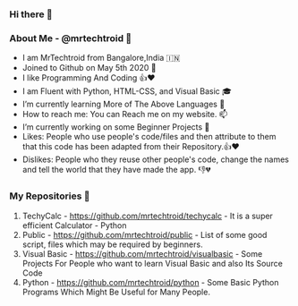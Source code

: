 ### Hi there 👋
### About Me - @mrtechtroid 📙
* I am MrTechtroid from Bangalore,India 🇮🇳
* Joined to Github on May 5th 2020 🎂
* I like Programming And Coding 👍❤️
* I am Fluent with Python, HTML-CSS, and Visual Basic 🎓
* I’m currently learning More of The Above Languages 🌱
* How to reach me: You can Reach me on my website. 📫
* I’m currently working on some Beginner Projects 🔭
* Likes: People who use people's code/files and then attribute to them that this code has been adapted from their Repository.👍❤️
* Dislikes: People who they reuse other people's code, change the names and tell the world that they have made the app. 👎💔
### My Repositories 📁
1. TechyCalc - https://github.com/mrtechtroid/techycalc - It is a super efficient Calculator - Python
2. Public - https://github.com/mrtechtroid/public - List of some good script, files which may be required by beginners. 
3. Visual Basic - https://github.com/mrtechtroid/visualbasic - Some Projects For People who want to learn Visual Basic and also Its Source Code
4. Python - https://github.com/mrtechtroid/python - Some Basic Python Programs Which Might Be Useful for Many People.

